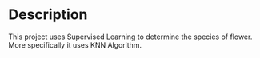 # Description
This project uses Supervised Learning to determine the species of flower. More specifically it uses KNN Algorithm.

